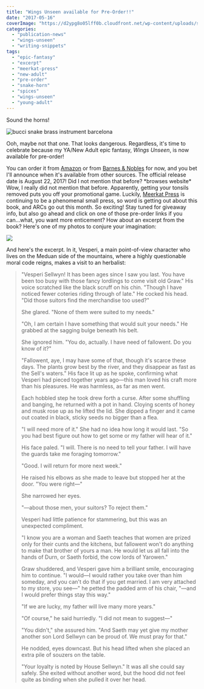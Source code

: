 ```yaml
---
title: "Wings Unseen available for Pre-Order!!"
date: "2017-05-16"
coverImage: "https://d2ypg8o05lff0b.cloudfront.net/wp-content/uploads/sites/3/2017/02/wingsunseen.jpg"
categories:
  - "publication-news"
  - "wings-unseen"
  - "writing-snippets"
tags:
  - "epic-fantasy"
  - "excerpt"
  - "meerkat-press"
  - "new-adult"
  - "pre-order"
  - "snake-horn"
  - "spices"
  - "wings-unseen"
  - "young-adult"
---
```


Sound the horns!

![bucci snake brass instrument barcelona](https://d2ypg8o05lff0b.cloudfront.net/wp-content/uploads/sites/3/2017/05/2014_Barcelona_594-500x300.jpg)

Ooh, maybe not that one. That looks dangerous. Regardless, it's time to celebrate because my YA/New Adult epic fantasy, _Wings Unseen_, is now available for pre-order!

You can order it from [Amazon](https://www.amazon.com/Wings-Unseen-Rebecca-Gomez-Farrell/dp/1946154008/ref=sr_1_1?ie=UTF8&qid=1494907396&sr=8-1&keywords=wings+unseen) or from [Barnes & Nobles](http://www.barnesandnoble.com/w/wings-unseen-rebecca-gomez-farrell/1126061986?ean=9781946154002) for now, and you bet I'll announce when it's available from other sources. The official release date is August 22, 2017! Did I not mention that before? \*browses website\* Wow, I really did not mention that before. Apparently, getting your tonsils removed puts you off your promotional game. Luckily, [Meerkat Press](http://meerkatpress.com/) is continuing to be a phenomenal small press, so word is getting out about this book, and ARCs go out this month. So exciting! Stay tuned for giveaway info, but also go ahead and click on one of those pre-order links if you can...what, you want more enticement? How about an excerpt from the book? Here's one of my photos to conjure your imagination:

![](images/RSB-Oktoberfest-04.jpg)

And here's the excerpt. In it, Vesperi, a main point-of-view character who lives on the Meduan side of the mountains, where a highly questionable moral code reigns, makes a visit to an herbalist:

> "Vesperi Sellwyn! It has been ages since I saw you last. You have been too busy with those fancy lordlings to come visit old Graw." His voice scratched like the black scruff on his chin. "Though I have noticed fewer coteries riding through of late." He cocked his head. "Did those suitors find the merchandise too used?"
>
> She glared. "None of them were suited to my needs."
>
> "Oh, I am certain I have something that would suit your needs." He grabbed at the sagging bulge beneath his belt.
>
> She ignored him. "You do, actually. I have need of fallowent. Do you know of it?"
>
> "Fallowent, aye, I may have some of that, though it's scarce these days. The plants grow best by the river, and they disappear as fast as the Sell's waters." His face lit up as he spoke, confirming what Vesperi had pieced together years ago—this man loved his craft more than his pleasures. He was harmless, as far as men went.
>
> Each hobbled step he took drew forth a curse. After some shuffling and banging, he returned with a pot in hand. Cloying scents of honey and musk rose up as he lifted the lid. She dipped a finger and it came out coated in black, sticky seeds no bigger than a flea.
>
> "I will need more of it." She had no idea how long it would last. "So you had best figure out how to get some or my father will hear of it."
>
> His face paled. "I will. There is no need to tell your father. I will have the guards take me foraging tomorrow."
>
> "Good. I will return for more next week."
>
> He raised his elbows as she made to leave but stopped her at the door. "You were right­—"
>
> She narrowed her eyes.
>
> "—about those men, your suitors? To reject them."
>
> Vesperi had little patience for stammering, but this was an unexpected compliment.
>
> "I know you are a woman and Saeth teaches that women are prized only for their cunts and the kitchens, but fallowent won't do anything to make that brother of yours a man. He would let us all fall into the hands of Durn, or Saeth forbid, the cow lords of Yarowen."
>
> Graw shuddered, and Vesperi gave him a brilliant smile, encouraging him to continue. "I would—I would rather you take over than him someday, and you can't do that if you get married. I am very attached to my store, you see—" he petted the padded arm of his chair, "—and I would prefer things stay this way."
>
> "If we are lucky, my father will live many more years."
>
> "Of course," he said hurriedly. "I did not mean to suggest—"
>
> "You didn't," she assured him. "And Saeth may yet give my mother another son Lord Sellwyn can be proud of. We must pray for that."
>
> He nodded, eyes downcast. But his head lifted when she placed an extra pile of souzers on the table.
>
> "Your loyalty is noted by House Sellwyn." It was all she could say safely. She exited without another word, but the hood did not feel quite as binding when she pulled it over her head.
